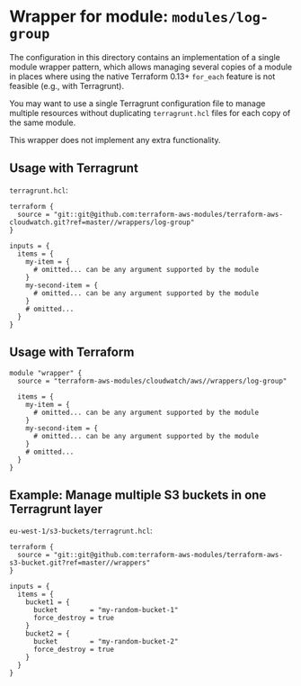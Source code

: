 # Wrapper for module: `modules/log-group`

The configuration in this directory contains an implementation of a single module wrapper pattern, which allows managing several copies of a module in places where using the native Terraform 0.13+ `for_each` feature is not feasible (e.g., with Terragrunt).

You may want to use a single Terragrunt configuration file to manage multiple resources without duplicating `terragrunt.hcl` files for each copy of the same module.

This wrapper does not implement any extra functionality.

## Usage with Terragrunt

`terragrunt.hcl`:

```hcl
terraform {
  source = "git::git@github.com:terraform-aws-modules/terraform-aws-cloudwatch.git?ref=master//wrappers/log-group"
}

inputs = {
  items = {
    my-item = {
      # omitted... can be any argument supported by the module
    }
    my-second-item = {
      # omitted... can be any argument supported by the module
    }
    # omitted...
  }
}
```

## Usage with Terraform

```hcl
module "wrapper" {
  source = "terraform-aws-modules/cloudwatch/aws//wrappers/log-group"

  items = {
    my-item = {
      # omitted... can be any argument supported by the module
    }
    my-second-item = {
      # omitted... can be any argument supported by the module
    }
    # omitted...
  }
}
```

## Example: Manage multiple S3 buckets in one Terragrunt layer

`eu-west-1/s3-buckets/terragrunt.hcl`:

```hcl
terraform {
  source = "git::git@github.com:terraform-aws-modules/terraform-aws-s3-bucket.git?ref=master//wrappers"
}

inputs = {
  items = {
    bucket1 = {
      bucket        = "my-random-bucket-1"
      force_destroy = true
    }
    bucket2 = {
      bucket        = "my-random-bucket-2"
      force_destroy = true
    }
  }
}
```
